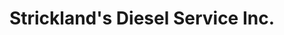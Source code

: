 ---
title: "Strickland's Diesel Service Inc."
url: /wilson/stricklands-diesel-service-inc/
shop: Autowerkstatt
---
